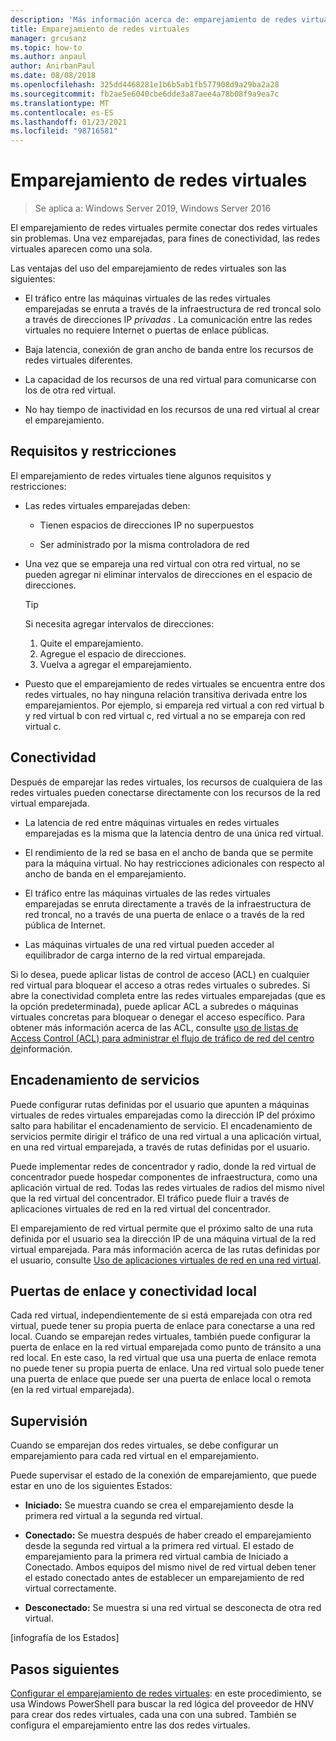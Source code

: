 ```yaml
---
description: 'Más información acerca de: emparejamiento de redes virtuales'
title: Emparejamiento de redes virtuales
manager: grcusanz
ms.topic: how-to
ms.author: anpaul
author: AnirbanPaul
ms.date: 08/08/2018
ms.openlocfilehash: 325dd4468281e1b6b5ab1fb577908d9a29ba2a28
ms.sourcegitcommit: fb2ae5e6040cbe6dde3a87aee4a78b08f9a9ea7c
ms.translationtype: MT
ms.contentlocale: es-ES
ms.lasthandoff: 01/23/2021
ms.locfileid: "98716581"
---
```

# <a name="virtual-network-peering"></a>Emparejamiento de redes virtuales

>Se aplica a: Windows Server 2019, Windows Server 2016

El emparejamiento de redes virtuales permite conectar dos redes virtuales sin problemas. Una vez emparejadas, para fines de conectividad, las redes virtuales aparecen como una sola.

Las ventajas del uso del emparejamiento de redes virtuales son las siguientes:

-   El tráfico entre las máquinas virtuales de las redes virtuales emparejadas se enruta a través de la infraestructura de red troncal solo a través de direcciones IP *privadas* . La comunicación entre las redes virtuales no requiere Internet o puertas de enlace públicas.

-   Baja latencia, conexión de gran ancho de banda entre los recursos de redes virtuales diferentes.

-   La capacidad de los recursos de una red virtual para comunicarse con los de otra red virtual.

-   No hay tiempo de inactividad en los recursos de una red virtual al crear el emparejamiento.

## <a name="requirements-and-constraints"></a>Requisitos y restricciones

El emparejamiento de redes virtuales tiene algunos requisitos y restricciones:

- Las redes virtuales emparejadas deben:

  -   Tienen espacios de direcciones IP no superpuestos

  -   Ser administrado por la misma controladora de red

- Una vez que se empareja una red virtual con otra red virtual, no se pueden agregar ni eliminar intervalos de direcciones en el espacio de direcciones.

  >[!TIP]
  >Si necesita agregar intervalos de direcciones:<ol><li>Quite el emparejamiento.</li><li>Agregue el espacio de direcciones.</li><li>Vuelva a agregar el emparejamiento.</li></ol>

- Puesto que el emparejamiento de redes virtuales se encuentra entre dos redes virtuales, no hay ninguna relación transitiva derivada entre los emparejamientos. Por ejemplo, si empareja red virtual a con red virtual b y red virtual b con red virtual c, red virtual a no se empareja con red virtual c.

## <a name="connectivity"></a>Conectividad

Después de emparejar las redes virtuales, los recursos de cualquiera de las redes virtuales pueden conectarse directamente con los recursos de la red virtual emparejada.

-   La latencia de red entre máquinas virtuales en redes virtuales emparejadas es la misma que la latencia dentro de una única red virtual.

-   El rendimiento de la red se basa en el ancho de banda que se permite para la máquina virtual. No hay restricciones adicionales con respecto al ancho de banda en el emparejamiento.

-   El tráfico entre las máquinas virtuales de las redes virtuales emparejadas se enruta directamente a través de la infraestructura de red troncal, no a través de una puerta de enlace o a través de la red pública de Internet.

-   Las máquinas virtuales de una red virtual pueden acceder al equilibrador de carga interno de la red virtual emparejada.

Si lo desea, puede aplicar listas de control de acceso (ACL) en cualquier red virtual para bloquear el acceso a otras redes virtuales o subredes. Si abre la conectividad completa entre las redes virtuales emparejadas (que es la opción predeterminada), puede aplicar ACL a subredes o máquinas virtuales concretas para bloquear o denegar el acceso específico. Para obtener más información acerca de las ACL, consulte [uso de listas de Access Control (ACL) para administrar el flujo de tráfico de red del centro de](../manage/use-acls-for-traffic-flow.md)información.

## <a name="service-chaining"></a>Encadenamiento de servicios

Puede configurar rutas definidas por el usuario que apunten a máquinas virtuales de redes virtuales emparejadas como la dirección IP del próximo salto para habilitar el encadenamiento de servicio. El encadenamiento de servicios permite dirigir el tráfico de una red virtual a una aplicación virtual, en una red virtual emparejada, a través de rutas definidas por el usuario.

Puede implementar redes de concentrador y radio, donde la red virtual de concentrador puede hospedar componentes de infraestructura, como una aplicación virtual de red. Todas las redes virtuales de radios del mismo nivel que la red virtual del concentrador. El tráfico puede fluir a través de aplicaciones virtuales de red en la red virtual del concentrador.

El emparejamiento de red virtual permite que el próximo salto de una ruta definida por el usuario sea la dirección IP de una máquina virtual de la red virtual emparejada. Para más información acerca de las rutas definidas por el usuario, consulte [Uso de aplicaciones virtuales de red en una red virtual](../manage/use-network-virtual-appliances-on-a-vn.md).

## <a name="gateways-and-on-premises-connectivity"></a>Puertas de enlace y conectividad local

Cada red virtual, independientemente de si está emparejada con otra red virtual, puede tener su propia puerta de enlace para conectarse a una red local. Cuando se emparejan redes virtuales, también puede configurar la puerta de enlace en la red virtual emparejada como punto de tránsito a una red local. En este caso, la red virtual que usa una puerta de enlace remota no puede tener su propia puerta de enlace. Una red virtual solo puede tener una puerta de enlace que puede ser una puerta de enlace local o remota (en la red virtual emparejada).

## <a name="monitor"></a>Supervisión

Cuando se emparejan dos redes virtuales, se debe configurar un emparejamiento para cada red virtual en el emparejamiento.

Puede supervisar el estado de la conexión de emparejamiento, que puede estar en uno de los siguientes Estados:

-   **Iniciado:** Se muestra cuando se crea el emparejamiento desde la primera red virtual a la segunda red virtual.

-   **Conectado:** Se muestra después de haber creado el emparejamiento desde la segunda red virtual a la primera red virtual. El estado de emparejamiento para la primera red virtual cambia de Iniciado a Conectado. Ambos equipos del mismo nivel de red virtual deben tener el estado conectado antes de establecer un emparejamiento de red virtual correctamente.

-   **Desconectado:** Se muestra si una red virtual se desconecta de otra red virtual.

[infografía de los Estados]

## <a name="next-steps"></a>Pasos siguientes
[Configurar el emparejamiento de redes virtuales](sdn-configure-vnet-peering.md): en este procedimiento, se usa Windows PowerShell para buscar la red lógica del proveedor de HNV para crear dos redes virtuales, cada una con una subred. También se configura el emparejamiento entre las dos redes virtuales.
